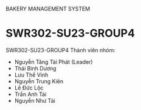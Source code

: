 BAKERY MANAGEMENT SYSTEM
# SWR302-SU23-GROUP4
SWR302-SU23-GROUP4
Thành viên nhóm:
- Nguyễn Tăng Tài Phát (Leader)
- Thái Bình Dương
- Lưu Thế Vinh
- Nguyễn Trung Kiên
- Lê Đức Lộc
- Trần Anh Tài
- Nguyễn Như Tài
